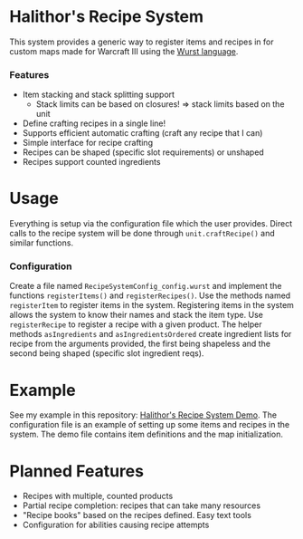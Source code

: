 # Halithor's Recipe System
This system provides a generic way to register items and recipes in for custom
maps made for Warcraft III using the [Wurst language](https://wurstlang.org/). 

### Features

- Item stacking and stack splitting support
  + Stack limits can be based on closures! => stack limits based on the unit
- Define crafting recipes in a single line!
- Supports efficient automatic crafting (craft any recipe that I can)
- Simple interface for recipe crafting
- Recipes can be shaped (specific slot requirements) or unshaped
- Recipes support counted ingredients

# Usage
Everything is setup via the configuration file which the user provides. Direct 
calls to the recipe system will be done through `unit.craftRecipe()` and similar functions. 

### Configuration
Create a file named `RecipeSystemConfig_config.wurst` and implement the functions `registerItems()` and `registerRecipes()`. Use the methods named `registerItem` to register items in the system. Registering items in the system allows the system to know their names and stack the item type. Use `registerRecipe` to register a recipe with a given product. The helper methods `asIngredients` and `asIngredientsOrdered` create ingredient lists for recipe from the arguments provided, the first being shapeless and the second being shaped (specific slot ingredient reqs).

# Example
See my example in this repository: [Halithor's Recipe System Demo](https://github.com/Halithor/HalithorsRecipeSystemDemo). The configuration file is an example of setting up some items and recipes in the system. The demo file contains item definitions and the map initialization.

# Planned Features

- Recipes with multiple, counted products
- Partial recipe completion: recipes that can take many resources
- "Recipe books" based on the recipes defined. Easy text tools
- Configuration for abilities causing recipe attempts

